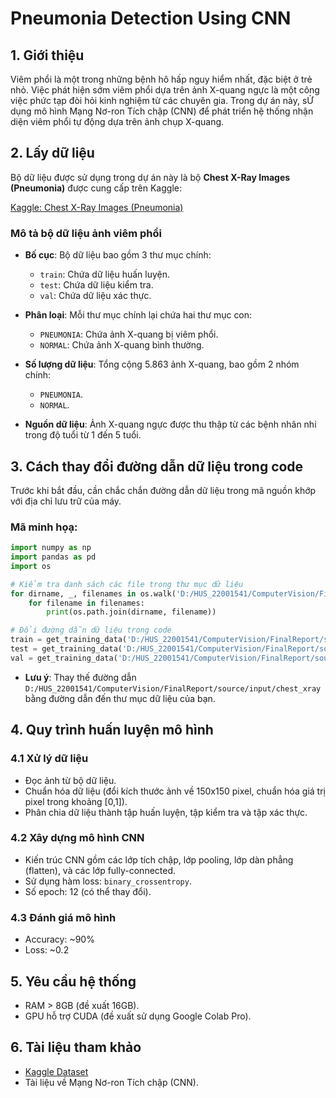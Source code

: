 # Pneumonia Detection Using CNN

## 1. Giới thiệu

Viêm phổi là một trong những bệnh hô hấp nguy hiểm nhất, đặc biệt ở trẻ nhỏ. Việc phát hiện sớm viêm phổi dựa trên ảnh X-quang ngực là một công việc phức tạp đòi hỏi kinh nghiệm từ các chuyên gia. Trong dự án này, sỬ dụng mô hình Mạng Nơ-ron Tích chập (CNN) để phát triển hệ thống nhận diện viêm phổi tự động dựa trên ảnh chụp X-quang.

## 2. Lấy dữ liệu

Bộ dữ liệu được sử dụng trong dự án này là bộ **Chest X-Ray Images (Pneumonia)** được cung cấp trên Kaggle:

[Kaggle: Chest X-Ray Images (Pneumonia)](https://www.kaggle.com/datasets/paultimothymooney/chest-xray-pneumonia)

### Mô tả bộ dữ liệu ảnh viêm phổi

- **Bố cục**: Bộ dữ liệu bao gồm 3 thư mục chính:

  - `train`: Chứa dữ liệu huấn luyện.
  - `test`: Chứa dữ liệu kiểm tra.
  - `val`: Chứa dữ liệu xác thực.

- **Phân loại**: Mỗi thư mục chính lại chứa hai thư mục con:

  - `PNEUMONIA`: Chứa ảnh X-quang bị viêm phổi.
  - `NORMAL`: Chứa ảnh X-quang bình thường.

- **Số lượng dữ liệu**: Tổng cộng 5.863 ảnh X-quang, bao gồm 2 nhóm chính:

  - `PNEUMONIA`.
  - `NORMAL`.

- **Nguồn dữ liệu**: Ảnh X-quang ngực được thu thập từ các bệnh nhân nhi trong độ tuổi từ 1 đến 5 tuổi.

## 3. Cách thay đổi đường dẫn dữ liệu trong code

Trước khi bắt đầu, cần chắc chắn đường dẫn dữ liệu trong mã nguồn khớp với địa chỉ lưu trữ của máy.

### Mã minh họạ:

```python
import numpy as np
import pandas as pd
import os

# Kiểm tra danh sách các file trong thư mục dữ liệu
for dirname, _, filenames in os.walk('D:/HUS_22001541/ComputerVision/FinalReport/source/input/chest_xray'):
    for filename in filenames:
        print(os.path.join(dirname, filename))

# Đổi đường dẫn dữ liệu trong code
train = get_training_data('D:/HUS_22001541/ComputerVision/FinalReport/source/input/chest_xray/train')
test = get_training_data('D:/HUS_22001541/ComputerVision/FinalReport/source/input/chest_xray/test')
val = get_training_data('D:/HUS_22001541/ComputerVision/FinalReport/source/input/chest_xray/val')
```

- **Lưu ý**: Thay thế đường dẫn `D:/HUS_22001541/ComputerVision/FinalReport/source/input/chest_xray` bằng đường dẫn đến thư mục dữ liệu của bạn.

## 4. Quy trình huấn luyện mô hình

### 4.1 Xử lý dữ liệu

- Đọc ảnh từ bộ dữ liệu.
- Chuẩn hóa dữ liệu (đổi kích thước ảnh về 150x150 pixel, chuẩn hóa giá trị pixel trong khoảng [0,1]).
- Phân chia dữ liệu thành tập huấn luyện, tập kiểm tra và tập xác thực.

### 4.2 Xây dựng mô hình CNN

- Kiến trúc CNN gồm các lớp tích chập, lớp pooling, lớp dàn phẳng (flatten), và các lớp fully-connected.
- Sử dụng hàm loss: `binary_crossentropy`.
- Số epoch: 12 (có thể thay đổi).

### 4.3 Đánh giá mô hình

- Accuracy: ~90%
- Loss: ~0.2

## 5. Yêu cầu hệ thống

- RAM > 8GB (đề xuất 16GB).
- GPU hỗ trợ CUDA (đề xuất sử dụng Google Colab Pro).

## 6. Tài liệu tham khảo

- [Kaggle Dataset](https://www.kaggle.com/datasets/paultimothymooney/chest-xray-pneumonia)
- Tài liệu về Mạng Nơ-ron Tích chập (CNN).

